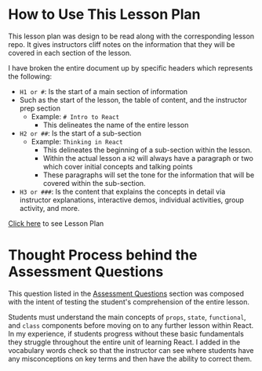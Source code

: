 # How to Use This Lesson Plan
This lesson plan was design to be read along with the corresponding lesson repo. It gives instructors cliff notes on the information that they will be covered in each section of the lesson.

I have broken the entire document up by specific headers which represents the following:
- `H1 or #`: Is the start of a main section of information
- Such as the start of the lesson, the table of content, and the instructor prep section
  - Example: `# Intro to React`
    - This delineates the name of the entire lesson
- `H2 or ##`: Is the start of a sub-section
  - Example: `Thinking in React`
    - This delineates the beginning of a sub-section within the lesson.
    - Within the actual lesson a `H2` will always have a paragraph or two which cover initial concepts and talking points
    - These paragraphs will set the tone for the information that will be covered within the sub-section.
- `H3 or ###`: Is the content that explains the concepts in detail via instructor explanations, interactive demos, individual activities, group activity, and more.

[Click here](https://github.com/rc1336/intro-to-react-lesson-plan/blob/master/lesson-plan.md) to see Lesson Plan

# Thought Process behind the Assessment Questions
This question listed in the [Assessment Questions](https://github.com/rc1336/intro-to-react-lesson-plan/blob/master/lesson-plan.md#check-for-understanding) section was composed with the intent of testing the student's comprehension of the entire lesson.

Students must understand the main concepts of `props`, `state`, `functional`, and `class` components before moving on to any further lesson within React. In my experience, if students progress without these basic fundamentals they struggle throughout the entire unit of learning React. I added in the vocabulary words check so that the instructor can see where students have any misconceptions on key terms and then have the ability to correct them.



